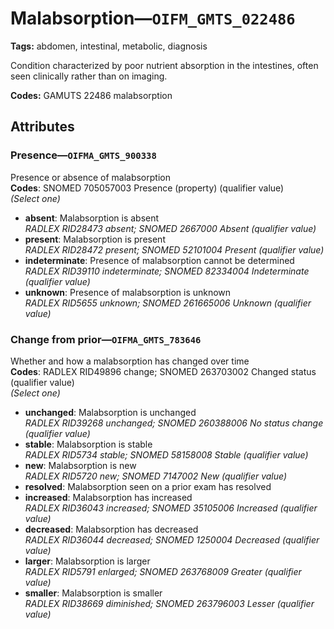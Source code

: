 # Malabsorption—`OIFM_GMTS_022486`

**Tags:** abdomen, intestinal, metabolic, diagnosis

Condition characterized by poor nutrient absorption in the intestines, often seen clinically rather than on imaging.

**Codes:** GAMUTS 22486 malabsorption

## Attributes

### Presence—`OIFMA_GMTS_900338`

Presence or absence of malabsorption  
**Codes**: SNOMED 705057003 Presence (property) (qualifier value)  
*(Select one)*

- **absent**: Malabsorption is absent  
_RADLEX RID28473 absent; SNOMED 2667000 Absent (qualifier value)_
- **present**: Malabsorption is present  
_RADLEX RID28472 present; SNOMED 52101004 Present (qualifier value)_
- **indeterminate**: Presence of malabsorption cannot be determined  
_RADLEX RID39110 indeterminate; SNOMED 82334004 Indeterminate (qualifier value)_
- **unknown**: Presence of malabsorption is unknown  
_RADLEX RID5655 unknown; SNOMED 261665006 Unknown (qualifier value)_

### Change from prior—`OIFMA_GMTS_783646`

Whether and how a malabsorption has changed over time  
**Codes**: RADLEX RID49896 change; SNOMED 263703002 Changed status (qualifier value)  
*(Select one)*

- **unchanged**: Malabsorption is unchanged  
_RADLEX RID39268 unchanged; SNOMED 260388006 No status change (qualifier value)_
- **stable**: Malabsorption is stable  
_RADLEX RID5734 stable; SNOMED 58158008 Stable (qualifier value)_
- **new**: Malabsorption is new  
_RADLEX RID5720 new; SNOMED 7147002 New (qualifier value)_
- **resolved**: Malabsorption seen on a prior exam has resolved  
- **increased**: Malabsorption has increased  
_RADLEX RID36043 increased; SNOMED 35105006 Increased (qualifier value)_
- **decreased**: Malabsorption has decreased  
_RADLEX RID36044 decreased; SNOMED 1250004 Decreased (qualifier value)_
- **larger**: Malabsorption is larger  
_RADLEX RID5791 enlarged; SNOMED 263768009 Greater (qualifier value)_
- **smaller**: Malabsorption is smaller  
_RADLEX RID38669 diminished; SNOMED 263796003 Lesser (qualifier value)_